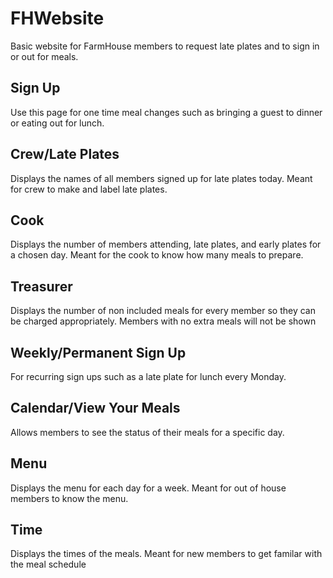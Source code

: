# FHWebsite
Basic website for FarmHouse members to request late plates and to sign in or out for meals.

## Sign Up
Use this page for one time meal changes such as bringing a guest to dinner or eating out for lunch.

## Crew/Late Plates
Displays the names of all members signed up for late plates today. Meant for crew to make and label late plates.

## Cook
Displays the number of members attending, late plates, and early plates for a chosen day. Meant for the cook to know how many meals to prepare.

## Treasurer
Displays the number of non included meals for every member so they can be charged appropriately. Members with no extra meals will not be shown

## Weekly/Permanent Sign Up
For recurring sign ups such as a late plate for lunch every Monday.

## Calendar/View Your Meals
Allows members to see the status of their meals for a specific day.

## Menu
Displays the menu for each day for a week. Meant for out of house members to know the menu.

## Time
Displays the times of the meals. Meant for new members to get familar with the meal schedule
